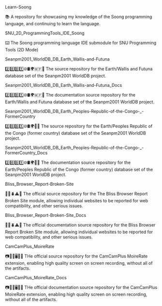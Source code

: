 
Learn-Soong

📚️ A repository for showcasing my knowledge of the Soong programming language, and continuing to learn the language. 

SNU_2D_ProgrammingTools_IDE_Soong

⌨️ The Soong programming language IDE submodule for SNU Programming Tools (2D Mode)

Seanpm2001_WorldDB_DB_Earth_Wallis-and-Futuna

2️⃣️0️⃣️0️⃣️1️⃣️🌐️🛢️🌍️🇼🇫️💾️ The source repository for the Earth/Wallis and Futuna database set of the Seanpm2001 WorldDB project. 

Seanpm2001_WorldDB_DB_Earth_Wallis-and-Futuna_Docs

2️⃣️0️⃣️0️⃣️1️⃣️🌐️🛢️🌍️🇼🇫️📖️ The documentation source repository for the Earth/Wallis and Futuna database set of the Seanpm2001 WorldDB project. 

Seanpm2001_WorldDB_DB_Earth_Peoples-Republic-of-the-Congo-_-FormerCountry

2️⃣️0️⃣️0️⃣️1️⃣️🌐️🛢️🌍️🏴️💾️ The source repository for the Earth/Peoples Republic of the Congo (former country) database set of the Seanpm2001 WorldDB project. 

Seanpm2001_WorldDB_DB_Earth_Peoples-Republic-of-the-Congo-_-FormerCountry_Docs

2️⃣️0️⃣️0️⃣️1️⃣️🌐️🛢️🌍️🏴️📖️ The documentation source repository for the Earth/Peoples Republic of the Congo (former country) database set of the Seanpm2001 WorldDB project. 

Bliss_Browser_Report-Broken-Site

🌳️🌐️🪲️⚠️💾️ The official source repository for the The Bliss Browser Report Broken Site module, allowing individual websites to be reported for web compatibility, and other serious issues.

Bliss_Browser_Report-Broken-Site_Docs

🌳️🌐️🪲️⚠️📖️ The official documentation source repository for the Bliss Browser Report Broken Site module, allowing individual websites to be reported for web compatibility, and other serious issues.

CamCamPlus_MoireRate

📷️📸️➕️🖥️🤳️💾️ THe official source repository for the CamCamPlus MoireRate extension, enabling high quality screen on screen recording, without all of the artifacts.

CamCamPlus_MoireRate_Docs

📷️📸️➕️🖥️🤳️📖️ THe official documentation source repository for the CamCamPlus MoireRate extension, enabling high quality screen on screen recording, without all of the artifacts.

